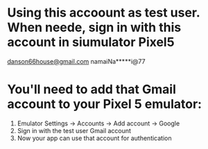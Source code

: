 # Using this accoount as test user. When neede, sign in with this account in siumulator Pixel5
danson66house@gmail.com
namaiNa*****i@77

# You'll need to add that Gmail account to your Pixel 5 emulator:
1. Emulator Settings → Accounts → Add account → Google
2. Sign in with the test user Gmail account
3. Now your app can use that account for authentication